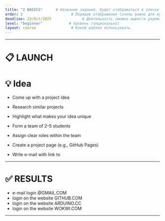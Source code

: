 ```yaml
---
title: "2 BASICS"      # Название задания, будет отображаться в списке
order: 2                      # Порядок отображения (очень важно для курса)
deadline: 23/Oct/2025              # Длительность (можно вывести рядом)
level: "beginner"            # Уровень (опционально)
layout: course                # Какой шаблон использовать
---
```



---

# 📋 LAUNCH


# 💡	Idea 

- Come up with a project idea

- Research similar projects

- Highlight what makes your idea unique

- Form a team of 2–5 students

- Assign clear roles within the team
  
- Create a project page (e.g., GitHub Pages)
- Write e-mail with link to 


---

# ✅ RESULTS
- e-mail login @GMAIL.COM  
- login on the website GITHUB.COM
- login on the website ARDUINO.CC
- login on the website WOKWI.COM
  
---
